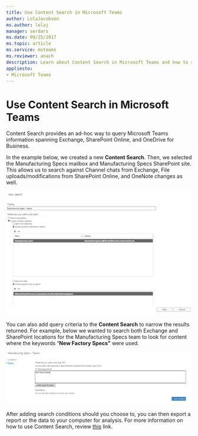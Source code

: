 ```yaml
---
title: Use Content Search in Microsoft Teams
author: LolaJacobsen
ms.author: lolaj
manager: serdars
ms.date: 09/25/2017
ms.topic: article
ms.service: msteams
ms.reviewer: anach
description: Learn about Content Search in Microsoft Teams and how to search against Channel chats from Exchange, file uploads/modifications from SharePoint, and OneNote as well.
appliesto: 
- Microsoft Teams
---
```


Use Content Search in Microsoft Teams
=====================================

Content Search provides an ad-hoc way to query Microsoft Teams information spanning Exchange, SharePoint Online, and OneDrive for Business.

In the example below, we created a new **Content Search**. Then, we selected the Manufacturing Specs mailbox and Manufacturing Specs SharePoint site. This allows us to search against Channel chats from Exchange, File uploads/modifications from SharePoint Online, and OneNote changes as well.

![Screenshot of the New search dialog.](media/Use_Content_Search_in_Microsoft_Teams_image1.png)

You can also add query criteria to the **Content Search** to narrow the results returned. For example, below we wanted to search both Exchange and SharePoint locations for the Manufacturing Specs team to look for content where the keywords “**New Factory Specs”** were used.

![Screenshot of the Query dialog with a keyword search in progress.](media/Use_Content_Search_in_Microsoft_Teams_image2.png)

After adding search conditions should you choose to, you can then export a report or the data to your computer for analysis. For more information on how to use Content Search, review [this](https://support.office.com/article/Run-a-Content-Search-in-the-Office-365-Security-Compliance-Center-61852fd9-fe8a-4880-a339-cb19ed3bff4a?ui=en-US&rs=en-US&ad=US&fromAR=1) link.
